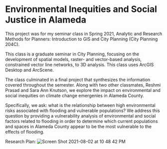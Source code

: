 # Environmental Inequities and Social Justice in Alameda

This project was for my seminar class in Spring 2021, Analytic and Research Methods for Planners: Introduction to GIS and City Planning (City Planning 204C).

This class is a graduate seminar in City Planning, focusing on the development of spatial models, raster- and vector-based analysis, constrained vector line networks, to 3D analysis. This class uses ArcGIS Desktop and ArcScene.

The class culminated in a final project that synthesizes the information covered throughout the semester. Along with two other classmates, Reshmi Prasad and Sara Ann Knutson, we explore the impact on environmental and social inequities on climate change emergenies in Alameda County. 

Specifically, we ask: what is the relationship between high environmental risks associated with flooding and vulnerable populations? We address this question by providing a vulnerability analysis of environmental and social factors related to flooding in order to determine which current populations and spaces in Alameda County appear to be the most vulnerable to the effects of flooding.

Research Plan:
![Screen Shot 2021-08-02 at 10 48 42 PM](https://user-images.githubusercontent.com/88347724/127949730-d3c25f97-7df3-4a37-93bd-03c5396dac56.png)
